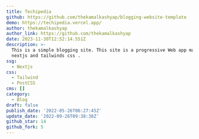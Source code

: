 ```yaml
---
title: Techipedia
github: https://github.com/thekamalkashyap/blogging-website-template
demo: https://techipedia.vercel.app/
author: thekamalkashyap
author_link: https://github.com/thekamalkashyap
date: 2023-11-30T12:52:14.551Z
description: >-
  This is a simple blogging site. This site is a progressive Web app made with
  nextjs and tailwinds css .
ssg:
  - Nextjs
css:
  - Tailwind
  - PostCSS
cms: []
category:
  - Blog
draft: false
publish_date: '2022-05-26T06:27:45Z'
update_date: '2022-09-26T09:38:38Z'
github_star: 14
github_fork: 5
---
```

